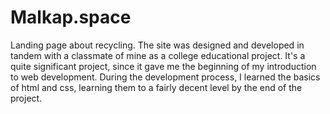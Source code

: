 # Malkap.space
Landing page about recycling. The site was designed and developed in tandem with a classmate of mine as a college educational project. It's a quite significant project, since it gave me the beginning of my introduction to web development. During the development process, I learned the basics of html and css, learning them to a fairly decent level by the end of the project. 
